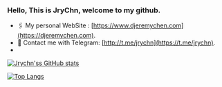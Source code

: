 ### Hello, This is JryChn, welcome to my github.

  - 🖇️ My personal WebSite : [https://www.djeremychen.com](https://djeremychen.com).
  - 💬 Contact me with Telegram: [http://t.me/jrychn](https://t.me/jrychn).
  -  

[![Jrychn'ss GitHub stats](https://github-readme-stats.vercel.app/api?username=jrychn&count_private=true&show_icons=true&title_color=##ffffff&text_color=##ffffff&icon_color=#ffa502&bg_color=#009432,#9980FA,#6F1E51)](https://github.com/jrychn)


[![Top Langs](https://github-readme-stats.vercel.app/api/top-langs/?username=jrychn&theme=gruvbox_light)](https://github.com/jrychn)
